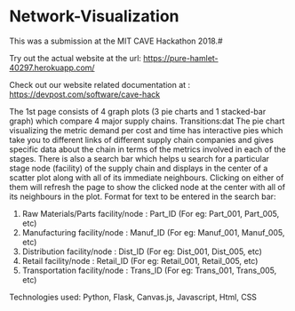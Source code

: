 # Network-Visualization
This was a submission at the MIT CAVE Hackathon 2018.#

Try out the actual website at the url: https://pure-hamlet-40297.herokuapp.com/

Check out our website related documentation at : https://devpost.com/software/cave-hack
 
The 1st page consists of 4 graph plots (3 pie charts and 1 stacked-bar graph) which compare 4 major supply chains.
Transitions:dat
The pie chart visualizing the metric demand per cost and time has interactive pies which take you to different links of different supply chain companies and gives specific data about the chain in terms of the metrics involved in each of the stages. There is also a search bar which helps u search for a particular stage node (facility) of the supply chain and displays in the center of a scatter plot along with all of its immediate neighbours. Clicking on either of them will refresh the page to show the clicked node at the center with all of its neighbours in the plot. 
Format for text to be entered in the search bar:
<ol>
<li> Raw Materials/Parts facility/node : Part_ID (For eg: Part_001, Part_005, etc) </li> 
<li> Manufacturing facility/node : Manuf_ID (For eg: Manuf_001, Manuf_005, etc) </li>
<li> Distribution facility/node : Dist_ID (For eg: Dist_001, Dist_005, etc) </li>
<li> Retail facility/node : Retail_ID (For eg: Retail_001, Retail_005, etc) </li>
<li> Transportation facility/node : Trans_ID (For eg: Trans_001, Trans_005, etc) </li>
</ol>

Technologies used: Python, Flask, Canvas.js, Javascript, Html, CSS
